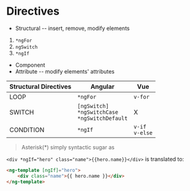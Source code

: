 # Directives
* Structural -- insert, remove, modify elements
1. `*ngFor`
1. `ngSwitch`
1. `*ngIf`
* Component
* Attribute -- modify elements' attributes


Structural Directives | Angular | Vue
---|---|---
LOOP | `*ngFor` | `v-for`
SWITCH | `[ngSwitch]` <br> `*ngSwitchCase` <br> `*ngSwitchDefault` | X
CONDITION | `*ngIf` | `v-if` <br> `v-else`

>Asterisk(*) simply syntactic sugar as  

`<div *ngIf="hero" class="name">{{hero.name}}</div>` is translated to:
```html
<ng-template [ngIf]="hero">
    <div class="name">{{ hero.name }}</div>
</ng-template>
```
